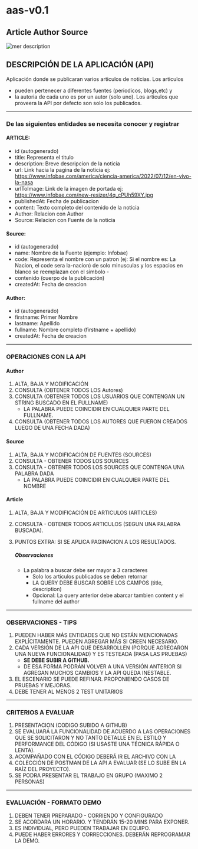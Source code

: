 # aas-v0.1
## Article Author Source
![mer description](/home/pepe/IdeaProjects/java--tpFinal/aas-v0.1/src/main/resources/static/mer.png "mer title")

## DESCRIPCIÓN DE LA APLICACIÓN (API)
Aplicación donde se publicaran varios articulos de noticias.
Los articulos
- pueden pertenecer a diferentes fuentes (periodicos, blogs,etc) y
- la autoria de cada uno es por un autor (solo uno).
Los articulos que proveera la API por defecto son solo los publicados.

<hr/>

### De las siguientes entidades se necesita conocer y registrar

#### ARTICLE:
- id (autogenerado)
- title: Representa el titulo
- description: Breve descripcion de la noticia
- url: Link hacia la pagina de la noticia  ej: https://www.infobae.com/america/ciencia-america/2022/07/12/en-vivo-la-nasa
- urlToImage: Link de la imagen de portada ej: https://www.infobae.com/new-resizer/4q_cPUh59XY.jpg
- publishedAt: Fecha de publicacion
- content: Texto completo del contenido de la noticia
- Author: Relacion con Author
- Source: Relacion con Fuente de la noticia

#### Source:
- id (autogenerado)
- name: Nombre de la Fuente (ejemplo: Infobae)
- code: Representa el nombre con un patron (ej: Si el nombre es: La Nacion, el code sera la-nacion) de solo minusculas y los espacios en blanco se reemplazan con el simbolo -
- contenido (cuerpo de la publicación)
- createdAt: Fecha de creacion

#### Author:
- id (autogenerado)
- firstname: Primer Nombre
- lastname: Apellido
- fullname: Nombre completo (firstname + apellido)
- createdAt: Fecha de creacion


<hr/>

### OPERACIONES CON LA API

#### Author
1. ALTA, BAJA Y MODIFICACIÓN
2. CONSULTA (OBTENER TODOS LOS Autores)
3. CONSULTA (OBTENER TODOS LOS USUARIOS QUE CONTENGAN UN STRING BUSCADO EN EL FULLNAME)
   - LA PALABRA PUEDE COINCIDIR EN CUALQUIER PARTE DEL FULLNAME.
4. CONSULTA (OBTENER TODOS LOS AUTORES QUE FUERON CREADOS LUEGO DE UNA FECHA DADA)

#### Source
 1. ALTA, BAJA Y MODIFICACIÓN DE FUENTES (SOURCES)
 2. CONSULTA - OBTENER TODOS LOS SOURCES
 3. CONSULTA - OBTENER TODOS LOS SOURCES QUE CONTENGA UNA PALABRA DADA
    - LA PALABRA PUEDE COINCIDIR EN CUALQUIER PARTE DEL NOMBRE

#### Article
1. ALTA, BAJA Y MODIFICACIÓN DE ARTICULOS (ARTICLES)
2. CONSULTA - OBTENER TODOS ARTICULOS (SEGUN UNA PALABRA BUSCADA).
3. PUNTOS EXTRA: SI SE APLICA PAGINACION A LOS RESULTADOS.

    ##### Observaciones
   - La palabra a buscar debe ser mayor a 3 caracteres
     - Solo los articulos publicados se deben retornar
     - LA QUERY DEBE BUSCAR SOBRE LOS CAMPOS (title, description)
     - Opcional: La query anterior debe abarcar tambien content y el fullname del author


<hr/>

### OBSERVACIONES - TIPS
  1. PUEDEN HABER MÁS ENTIDADES QUE NO ESTÁN MENCIONADAS EXPLÍCITAMENTE. PUEDEN AGREGAR MÁS SI CREEN NECESARIO.
  2. CADA VERSIÓN DE LA API QUE DESARROLLEN (PORQUE AGREGARON UNA NUEVA FUNCIONALIDAD) Y ES TESTEADA (PASA LAS PRUEBAS)
     - **SE DEBE SUBIR A GITHUB.**
     - DE ESA FORMA PODRÁN VOLVER A UNA VERSIÓN ANTERIOR SI AGREGAN MUCHOS CAMBIOS Y LA API QUEDA INESTABLE.
  3. EL ESCENARIO SE PUEDE REFINAR. PROPONIENDO CASOS DE PRUEBAS Y MEJORAS.
  4. DEBE TENER AL MENOS 2 TEST UNITARIOS


<hr/>

### CRITERIOS A EVALUAR
1. PRESENTACION (CODIGO SUBIDO A GITHUB)
2. SE EVALUARÁ LA FUNCIONALIDAD DE ACUERDO A LAS OPERACIONES QUE SE SOLICITARON Y NO TANTO DETALLE EN EL ESTILO Y PERFORMANCE DEL CÓDIGO (SI USASTE UNA TÉCNICA RÁPIDA O LENTA).
3. ACOMPAÑADO CON EL CÓDIGO DEBERÁ IR EL ARCHIVO CON LA
4. COLECCIÓN DE POSTMAN DE LA API A EVALUAR (SE LO SUBE EN LA RAÍZ DEL PROYECTO).
5. SE PODRA PRESENTAR EL TRABAJO EN GRUPO (MAXIMO 2 PERSONAS)


<hr/>

### EVALUACIÓN - FORMATO DEMO
1. DEBEN TENER PREPARADO - CORRIENDO Y CONFIGURADO
2. SE ACORDARÁ UN HORARIO. Y TENDRÁN 15-20 MINS PARA EXPONER.
3. ES INDIVIDUAL, PERO PUEDEN TRABAJAR EN EQUIPO.
4. PUEDE HABER ERRORES Y CORRECCIONES. DEBERÁN REPROGRAMAR
LA DEMO.
